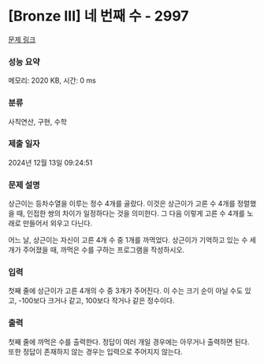 # [Bronze III] 네 번째 수 - 2997 

[문제 링크](https://www.acmicpc.net/problem/2997) 

### 성능 요약

메모리: 2020 KB, 시간: 0 ms

### 분류

사칙연산, 구현, 수학

### 제출 일자

2024년 12월 13일 09:24:51

### 문제 설명

<p>상근이는 등차수열을 이루는 정수 4개를 골랐다. 이것은 상근이가 고른 수 4개를 정렬했을 때, 인접한 쌍의 차이가 일정하다는 것을 의미한다. 그 다음 이렇게 고른 수 4개를 노래로 만들어서 외우고 다닌다.</p>

<p>어느 날, 상근이는 자신이 고른 4개 수 중 1개를 까먹었다. 상근이가 기억하고 있는 수 세 개가 주어졌을 때, 까먹은 수를 구하는 프로그램을 작성하시오.</p>

### 입력 

 <p>첫째 줄에 상근이가 고른 4개의 수 중 3개가 주어진다. 이 수는 크기 순이 아닐 수도 있고, -100보다 크거나 같고, 100보다 작거나 같은 정수이다.</p>

### 출력 

 <p>첫째 줄에 까먹은 수를 출력한다. 정답이 여러 개일 경우에는 아무거나 출력하면 된다. 또한 정답이 존재하지 않는 경우는 입력으로 주어지지 않는다.</p>

